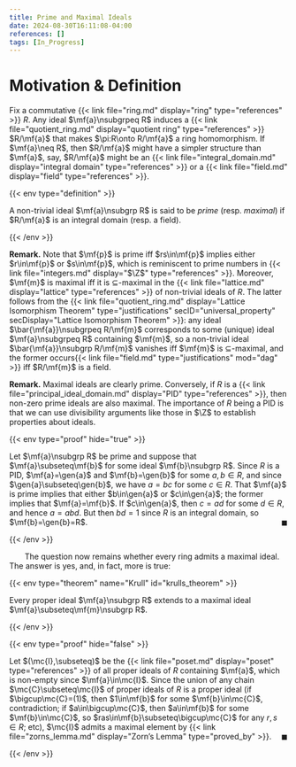 ```yaml
---
title: Prime and Maximal Ideals
date: 2024-08-30T16:11:08-04:00
references: []
tags: [In_Progress]
---
```


# Motivation & Definition

Fix a commutative {{< link file="ring.md" display="ring" type="references" >}} $R$. Any ideal $\mf{a}\nsubgrpeq R$ induces a {{< link file="quotient_ring.md" display="quotient ring" type="references" >}} $R/\mf{a}$ that makes $\pi:R\onto R/\mf{a}$ a ring homomorphism. If $\mf{a}\neq R$, then $R/\mf{a}$ might have a simpler structure than $\mf{a}$, say, $R/\mf{a}$ might be an {{< link file="integral_domain.md" display="integral domain" type="references" >}} or a {{< link file="field.md" display="field" type="references" >}}.

{{< env type="definition" >}}

A non-trivial ideal $\mf{a}\nsubgrp R$ is said to be *prime* (resp. *maximal*) if $R/\mf{a}$ is an integral domain (resp. a field).

{{< /env >}}

**Remark.** Note that $\mf{p}$ is prime iff $rs\in\mf{p}$ implies either $r\in\mf{p}$ or $s\in\mf{p}$, which is reminiscent to prime numbers in {{< link file="integers.md" display="$\Z$" type="references" >}}. Moreover, $\mf{m}$ is maximal iff it is $\subseteq$-maximal in the {{< link file="lattice.md" display="lattice" type="references" >}} of non-trivial ideals of $R$. The latter follows from the {{< link file="quotient_ring.md" display="Lattice Isomorphism Theorem" type="justifications" secID="universal_property" secDisplay="Lattice Isomorphism Theorem" >}}: any ideal $\bar{\mf{a}}\nsubgrpeq R/\mf{m}$ corresponds to some (unique) ideal $\mf{a}\nsubgrpeq R$ containing $\mf{m}$, so a non-trivial ideal $\bar{\mf{a}}\nsubgrp R/\mf{m}$ vanishes iff $\mf{m}$ is $\subseteq$-maximal, and the former occurs{{< link file="field.md" type="justifications" mod="dag" >}} iff $R/\mf{m}$ is a field.

**Remark.** Maximal ideals are clearly prime. Conversely, if $R$ is a {{< link file="principal_ideal_domain.md" display="PID" type="references" >}}, then non-zero prime ideals are also maximal. The importance of $R$ being a PID is that we can use divisibility arguments like those in $\Z$ to establish properties about ideals.

{{< env type="proof" hide="true" >}}

Let $\mf{a}\nsubgrp R$ be prime and suppose that $\mf{a}\subseteq\mf{b}$ for some ideal $\mf{b}\nsubgrp R$. Since $R$ is a PID, $\mf{a}=\gen{a}$ and $\mf{b}=\gen{b}$ for some $a,b\in R$, and since $\gen{a}\subseteq\gen{b}$, we have $a=bc$ for some $c\in R$. That $\mf{a}$ is prime implies that either $b\in\gen{a}$ or $c\in\gen{a}$; the former implies that $\mf{a}=\mf{b}$. If $c\in\gen{a}$, then $c=ad$ for some $d\in R$, and hence $a=abd$. But then $bd=1$ since $R$ is an integral domain, so $\mf{b}=\gen{b}=R$.<span style="float:right;">$\blacksquare$</span>

{{< /env >}}

&emsp;&emsp;The question now remains whether every ring admits a maximal ideal. The answer is yes, and, in fact, more is true:

{{< env type="theorem" name="Krull" id="krulls_theorem" >}}

Every proper ideal $\mf{a}\nsubgrp R$ extends to a maximal ideal $\mf{a}\subseteq\mf{m}\nsubgrp R$.

{{< /env >}}

{{< env type="proof" hide="false" >}}

Let $(\mc{I},\subseteq)$ be the {{< link file="poset.md" display="poset" type="references" >}} of all proper ideals of $R$ containing $\mf{a}$, which is non-empty since $\mf{a}\in\mc{I}$. Since the union of any chain $\mc{C}\subseteq\mc{I}$ of proper ideals of $R$ is a proper ideal (if $\bigcup\mc{C}=(1)$, then $1\in\mf{b}$ for some $\mf{b}\in\mc{C}$, contradiction; if $a\in\bigcup\mc{C}$, then $a\in\mf{b}$ for some $\mf{b}\in\mc{C}$, so $ras\in\mf{b}\subseteq\bigcup\mc{C}$ for any $r,s\in R$; etc), $\mc{I}$ admits a maximal element by {{< link file="zorns_lemma.md" display="Zorn’s Lemma" type="proved_by" >}}.<span style="float:right;">$\blacksquare$</span>

{{< /env >}}
